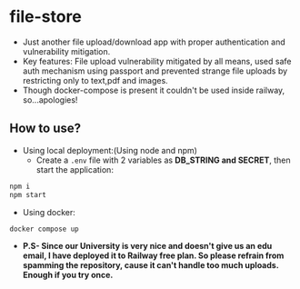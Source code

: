 # file-store
- Just another file upload/download app with proper authentication and vulnerability mitigation.
- Key features: File upload vulnerability mitigated by all means, used safe auth mechanism using passport and prevented strange file uploads by restricting only to text,pdf and images.
- Though docker-compose is present it couldn't be used inside railway, so...apologies!

## How to use?
- Using local deployment:(Using node and npm)
  - Create a `.env` file with 2 variables as **DB_STRING and SECRET**, then start the application:
```bash
npm i
npm start
```
- Using docker:
```bash
docker compose up
```

- **P.S- Since our University is very nice and doesn't give us an edu email, I have deployed it to Railway free plan. So please refrain from spamming the repository, cause it can't handle too much uploads. Enough if you try once.**
